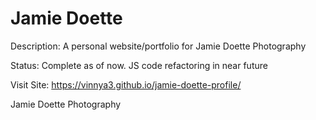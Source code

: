 Jamie Doette
============

Description: A personal website/portfolio for Jamie Doette Photography

Status: Complete as of now.  JS code refactoring in near future

Visit Site: https://vinnya3.github.io/jamie-doette-profile/

Jamie Doette Photography
